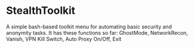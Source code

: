 # StealthToolkit
A simple bash-based toolkit menu for automating basic security and anonymity tasks. It has these functions so far: GhostMode, NetworkRecon, Vanish, VPN Kill Switch, Auto Proxy On/Off, Exit 
